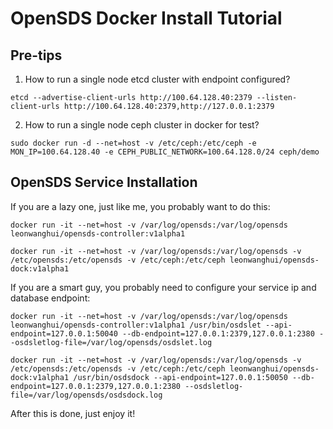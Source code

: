 # OpenSDS Docker Install Tutorial

## Pre-tips

1. How to run a single node etcd cluster with endpoint configured?
```
etcd --advertise-client-urls http://100.64.128.40:2379 --listen-client-urls http://100.64.128.40:2379,http://127.0.0.1:2379
```

2. How to run a single node ceph cluster in docker for test?
```
sudo docker run -d --net=host -v /etc/ceph:/etc/ceph -e MON_IP=100.64.128.40 -e CEPH_PUBLIC_NETWORK=100.64.128.0/24 ceph/demo
```

## OpenSDS Service Installation

If you are a lazy one, just like me, you probably want to do this:
```
docker run -it --net=host -v /var/log/opensds:/var/log/opensds leonwanghui/opensds-controller:v1alpha1

docker run -it --net=host -v /var/log/opensds:/var/log/opensds -v /etc/opensds:/etc/opensds -v /etc/ceph:/etc/ceph leonwanghui/opensds-dock:v1alpha1
```

If you are a smart guy, you probably need to configure your service ip and database endpoint:
```
docker run -it --net=host -v /var/log/opensds:/var/log/opensds leonwanghui/opensds-controller:v1alpha1 /usr/bin/osdslet --api-endpoint=127.0.0.1:50040 --db-endpoint=127.0.0.1:2379,127.0.0.1:2380 --osdsletlog-file=/var/log/opensds/osdslet.log

docker run -it --net=host -v /var/log/opensds:/var/log/opensds -v /etc/opensds:/etc/opensds -v /etc/ceph:/etc/ceph leonwanghui/opensds-dock:v1alpha1 /usr/bin/osdsdock --api-endpoint=127.0.0.1:50050 --db-endpoint=127.0.0.1:2379,127.0.0.1:2380 --osdsletlog-file=/var/log/opensds/osdsdock.log
```

After this is done, just enjoy it!
